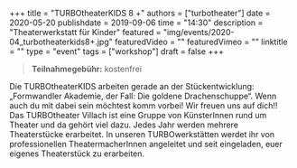 +++
title = "TURBOtheaterKIDS 8 +"
authors = ["turbotheater"]
date = 2020-05-20
publishdate = 2019-09-06
time = "14:30"
description = "Theaterwerkstatt für Kinder"
featured = "img/events/2020-04_turbotheaterkids8+.jpg"
featuredVideo = ""
featuredVimeo = ""
linktitle = ""
type = "event"
tags = ["workshop"]
draft = false
+++

> **Teilnahmegebühr:** kostenfrei

Die TURBOtheaterKIDS arbeiten gerade an der Stückentwicklung: „Formwandler Akademie, der Fall: Die goldene Drachenschuppe“. Wenn auch du mit dabei sein möchtest komm vorbei! Wir freuen uns auf dich!!
Das TURBOtheater Villach ist eine Gruppe von KünsterInnen rund um Theater und da gehört viel dazu. Jedes Jahr werden mehrere Theaterstücke erarbeitet. In unseren TURBOwerkstätten werdet ihr von professionellen TheatermacherInnen angeleitet und seit eingeladen, euer eigenes Theaterstück zu erarbeiten.
